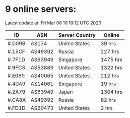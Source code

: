 # 9 online servers:

Latest update at: Fri Mar 06 10:10:12 UTC 2020

| ID | ASN | Server Country | Online |
| -- | --- | -------------- | ------ |
| #.D09B | AS174 | United States | 39 hrs |
| #.15CF | AS49392 | Russia | 227 hrs |
| #.7F1D | AS63949 | Singapore | 1475 hrs |
| #.9FC3 | AS53889 | United States | 1322 hrs |
| #.E069 | AS40065 | United States | 212 hrs |
| #.4DA9 | AS14061 | Singapore | 19 hrs |
| #.2A79 | AS63949 | Japan | 1304 hrs |
| #.CA8A | AS49392 | Russia | 82 hrs |
| #.FD1D | AS20473 | United States | 2 hrs |

